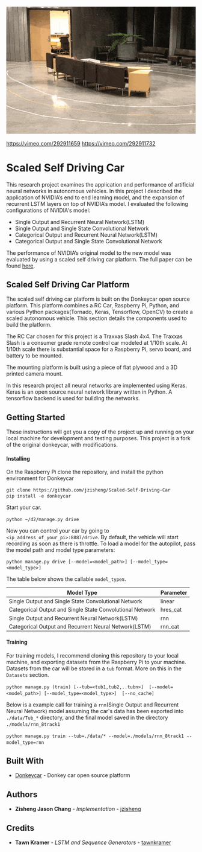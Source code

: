 ![Alt Text](https://raw.githubusercontent.com/jzisheng/Scaled-Self-Driving-Car/master/car_driving.gif)

https://vimeo.com/292911659 
https://vimeo.com/292911732 


# Scaled Self Driving Car

This research project examines the application and performance of artificial neural networks in autonomous vehicles. In this project I described the application of NVIDIA’s end to end learning model, and the expansion of recurrent LSTM layers on top of NVIDIA’s model. I evaluated the following configurations of NVIDIA's model:

* Single Output and Recurrent Neural Network(LSTM)
* Single Output and Single State Convolutional Network
* Categorical Output and Recurrent Neural Network(LSTM)
* Categorical Output and Single State Convolutional Network

The performance of NVIDIA’s original model to the new model was evaluated by using a scaled self driving car platform. The full paper can be found [here](https://digitalcommons.bard.edu/senproj_s2018/402/). 


## Scaled Self Driving Car Platform

The scaled self driving car platform is built on the Donkeycar open source platform. This platform combines a RC Car, Raspberry Pi, Python, and various Python packages(Tornado, Keras, Tensorflow, OpenCV) to create a scaled autonomous vehicle. This section details the components used to build the platform.

The RC Car chosen for this project is a Traxxas Slash 4x4. The Traxxas Slash is a consumer grade remote control car modeled at 1/10th scale. At 1/10th scale there is substantial space for a Raspberry Pi, servo board, and battery to be mounted.

The mounting platform is built using a piece of flat plywood and a 3D printed camera mount.

In this research project all neural networks are implemented using Keras. Keras is an open source neural network library written in Python. A tensorflow backend is used for building the networks.


## Getting Started

These instructions will get you a copy of the project up and running on your local machine for development and testing purposes. This project is a fork of the original donkeycar, with modifications. 

#### Installing

On the Raspberry Pi clone the repository, and install the python environment for Donkeycar

```
git clone https://github.com/jzisheng/Scaled-Self-Driving-Car
pip install -e donkeycar
```
Start your car.

```python ~/d2/manage.py drive```

Now you can control your car by going to `<ip_address_of_your_pi>:8887/drive`. By default, the vehicle will start recording as soon as there is throttle. To load a model for the autopilot, pass the model path and model type parameters:

```
python manage.py drive [--model=<model_path>] [--model_type=<model_type>]
```

The table below shows the callable `model_type`s.

| Model Type                                                | Parameter |
|-----------------------------------------------------------|-----------|
| Single Output and Single State Convolutional Network      | linear    |
| Categorical Output and Single State Convolutional Network | hres_cat  |
| Single Output and Recurrent Neural Network(LSTM)          | rnn       |
| Categorical Output and Recurrent Neural Network(LSTM)     | rnn_cat   |

#### Training

For training models, I recommend cloning this repository to your local machine, and exporting datasets from the Raspberry Pi to your machine. Datasets from the car will be stored in a `tub` format. More on this in the `Datasets` section.

```python manage.py (train) [--tub=<tub1,tub2,..tubn>]  [--model=<model_path>] [--model_type=<model_type>]  [--no_cache]```

Below is a example call for training a `rnn`(Single Output and Recurrent Neural Network) model assuming the car's data has been exported into `./data/Tub_*` directory, and the final model saved in the directory `./models/rnn_8track1`

```python manage.py train --tub=./data/* --model=./models/rnn_8track1 --model_type=rnn```


## Built With

* [Donkeycar](https://github.com/wroscoe/donkey/) - Donkey car open source platform



## Authors

* **Zisheng Jason Chang** - *Implementation* - [jzisheng](https://github.com/jzisheng)

## Credits
* **Tawn Kramer** - *LSTM and Sequence Generators* - [tawnkramer](https://github.com/tawnkramer/donkey/tree/master/donkeycar)

